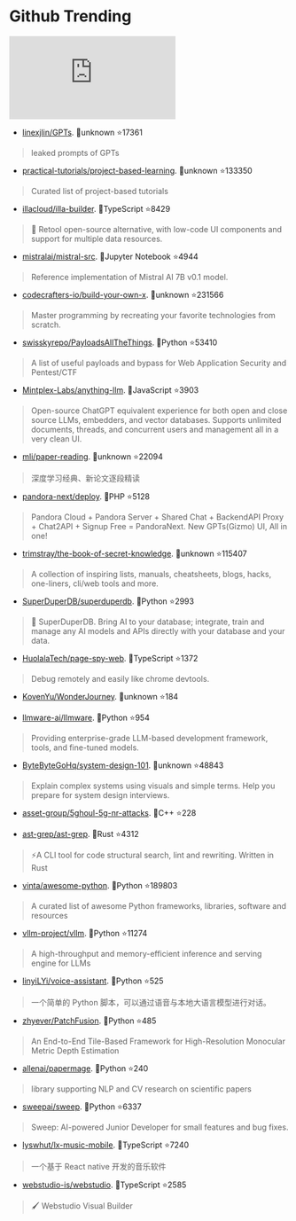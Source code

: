 # Github Trending 
 ![daily-bing](https://api.isoyu.com/bing_images.php) 
 - [linexjlin/GPTs](https://github.com/linexjlin/GPTs). 💪unknown ⭐17361 
 > leaked prompts of GPTs 
 - [practical-tutorials/project-based-learning](https://github.com/practical-tutorials/project-based-learning). 💪unknown ⭐133350 
 > Curated list of project-based tutorials 
 - [illacloud/illa-builder](https://github.com/illacloud/illa-builder). 💪TypeScript ⭐8429 
 > 🚀 Retool open-source alternative, with low-code UI components and support for multiple data resources. 
 - [mistralai/mistral-src](https://github.com/mistralai/mistral-src). 💪Jupyter Notebook ⭐4944 
 > Reference implementation of Mistral AI 7B v0.1 model. 
 - [codecrafters-io/build-your-own-x](https://github.com/codecrafters-io/build-your-own-x). 💪unknown ⭐231566 
 > Master programming by recreating your favorite technologies from scratch. 
 - [swisskyrepo/PayloadsAllTheThings](https://github.com/swisskyrepo/PayloadsAllTheThings). 💪Python ⭐53410 
 > A list of useful payloads and bypass for Web Application Security and Pentest/CTF 
 - [Mintplex-Labs/anything-llm](https://github.com/Mintplex-Labs/anything-llm). 💪JavaScript ⭐3903 
 > Open-source ChatGPT equivalent experience for both open and close source LLMs, embedders, and vector databases. Supports unlimited documents, threads, and concurrent users and management all in a very clean UI. 
 - [mli/paper-reading](https://github.com/mli/paper-reading). 💪unknown ⭐22094 
 > 深度学习经典、新论文逐段精读 
 - [pandora-next/deploy](https://github.com/pandora-next/deploy). 💪PHP ⭐5128 
 > Pandora Cloud + Pandora Server + Shared Chat + BackendAPI Proxy + Chat2API + Signup Free = PandoraNext. New GPTs(Gizmo) UI, All in one! 
 - [trimstray/the-book-of-secret-knowledge](https://github.com/trimstray/the-book-of-secret-knowledge). 💪unknown ⭐115407 
 > A collection of inspiring lists, manuals, cheatsheets, blogs, hacks, one-liners, cli/web tools and more. 
 - [SuperDuperDB/superduperdb](https://github.com/SuperDuperDB/superduperdb). 💪Python ⭐2993 
 > 🔮 SuperDuperDB. Bring AI to your database; integrate, train and manage any AI models and APIs directly with your database and your data. 
 - [HuolalaTech/page-spy-web](https://github.com/HuolalaTech/page-spy-web). 💪TypeScript ⭐1372 
 > Debug remotely and easily like chrome devtools. 
 - [KovenYu/WonderJourney](https://github.com/KovenYu/WonderJourney). 💪unknown ⭐184 
 >  
 - [llmware-ai/llmware](https://github.com/llmware-ai/llmware). 💪Python ⭐954 
 > Providing enterprise-grade LLM-based development framework, tools, and fine-tuned models. 
 - [ByteByteGoHq/system-design-101](https://github.com/ByteByteGoHq/system-design-101). 💪unknown ⭐48843 
 > Explain complex systems using visuals and simple terms. Help you prepare for system design interviews. 
 - [asset-group/5ghoul-5g-nr-attacks](https://github.com/asset-group/5ghoul-5g-nr-attacks). 💪C++ ⭐228 
 >  
 - [ast-grep/ast-grep](https://github.com/ast-grep/ast-grep). 💪Rust ⭐4312 
 > ⚡A CLI tool for code structural search, lint and rewriting. Written in Rust 
 - [vinta/awesome-python](https://github.com/vinta/awesome-python). 💪Python ⭐189803 
 > A curated list of awesome Python frameworks, libraries, software and resources 
 - [vllm-project/vllm](https://github.com/vllm-project/vllm). 💪Python ⭐11274 
 > A high-throughput and memory-efficient inference and serving engine for LLMs 
 - [linyiLYi/voice-assistant](https://github.com/linyiLYi/voice-assistant). 💪Python ⭐525 
 > 一个简单的 Python 脚本，可以通过语音与本地大语言模型进行对话。 
 - [zhyever/PatchFusion](https://github.com/zhyever/PatchFusion). 💪Python ⭐485 
 > An End-to-End Tile-Based Framework for High-Resolution Monocular Metric Depth Estimation 
 - [allenai/papermage](https://github.com/allenai/papermage). 💪Python ⭐240 
 > library supporting NLP and CV research on scientific papers 
 - [sweepai/sweep](https://github.com/sweepai/sweep). 💪Python ⭐6337 
 > Sweep: AI-powered Junior Developer for small features and bug fixes. 
 - [lyswhut/lx-music-mobile](https://github.com/lyswhut/lx-music-mobile). 💪TypeScript ⭐7240 
 > 一个基于 React native 开发的音乐软件 
 - [webstudio-is/webstudio](https://github.com/webstudio-is/webstudio). 💪TypeScript ⭐2585 
 > 🖌 Webstudio Visual Builder 
 